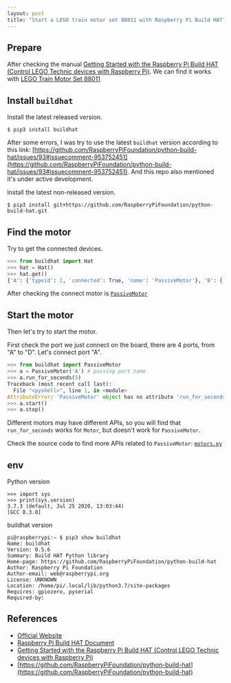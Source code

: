```yaml
---
layout: post
title: "Start a LEGO train motor set 88011 with Raspberry Pi Build HAT"
---
```


## Prepare

After checking the manual [Getting Started with the Raspberry Pi Build HAT (Control LEGO Technic devices with Raspberry Pi)](/attachents/raspberry-pi/getting-started-buildhat.pdf).
We can find it works with [LEGO Train Motor Set 88011](https://www.brickowl.com/catalog/lego-train-motor-set-88011)

## Install `buildhat`

Install the latest released version.

```
$ pip3 install buildhat
```

After some errors, I was try to use the latest `buildhat` version according to this link: [https://github.com/RaspberryPiFoundation/python-build-hat/issues/93#issuecomment-953752451](https://github.com/RaspberryPiFoundation/python-build-hat/issues/93#issuecomment-953752451).
And this repo also mentioned it's under active development.

Install the latest non-released version.

```
$ pip3 install git+https://github.com/RaspberryPiFoundation/python-build-hat.git
```

## Find the motor

Try to get the connected devices.

```py
>>> from buildhat import Hat
>>> hat = Hat()
>>> hat.get()
{'A': {'typeid': 2, 'connected': True, 'name': 'PassiveMotor'}, 'B': {'typeid': -1, 'connected': False, 'name': 'Disconnected'}, 'C': {'typeid': -1, 'connected': False, 'name': 'Disconnected'}, 'D': {'typeid': -1, 'connected': False, 'name': 'Disconnected'}}
```

After checking the connect motor is [`PassiveMotor`](https://github.com/RaspberryPiFoundation/python-build-hat/blob/main/buildhat/motors.py)

## Start the motor

Then let's try to start the motor.

First check the port we just connect on the board, there are 4 ports, from "A" to "D".
Let's connect port "A".

```py
>>> from buildhat import PassiveMotor
>>> a = PassiveMotor('A') # passing port name
>>> a.run_for_seconds(5)
Traceback (most recent call last):
  File "<pyshell>", line 1, in <module>
AttributeError: 'PassiveMotor' object has no attribute 'run_for_seconds'
>>> a.start()
>>> a.stop()
```

Different motors may have different APIs, so you will find that `run_for_seconds` works for `Motor`, but doesn't work for `PassiveMotor`.

Check the source code to find more APIs related to `PassiveMotor`: [`motors.py`](https://github.com/RaspberryPiFoundation/python-build-hat/blob/main/buildhat/motors.py)

## env

Python version

```
>>> import sys
>>> print(sys.version)
3.7.3 (default, Jul 25 2020, 13:03:44)
[GCC 8.3.0]
```

buildhat version

```
pi@raspberrypi:~ $ pip3 show buildhat
Name: buildhat
Version: 0.5.6
Summary: Build HAT Python library
Home-page: https://github.com/RaspberryPiFoundation/python-build-hat
Author: Raspberry Pi Foundation
Author-email: web@raspberrypi.org
License: UNKNOWN
Location: /home/pi/.local/lib/python3.7/site-packages
Requires: gpiozero, pyserial
Required-by:
```

## References

- [Official Website](https://www.raspberrypi.com/products/build-hat/)
- [Raspberry Pi Build HAT Document](https://buildhat.readthedocs.io/en/latest/buildhat/hat.html)
- [Getting Started with the Raspberry Pi Build HAT (Control LEGO Technic devices with Raspberry Pi)](https://cdn-shop.adafruit.com/product-files/5287/getting-started-buildhat.pdf)
- [https://github.com/RaspberryPiFoundation/python-build-hat](https://github.com/RaspberryPiFoundation/python-build-hat)
